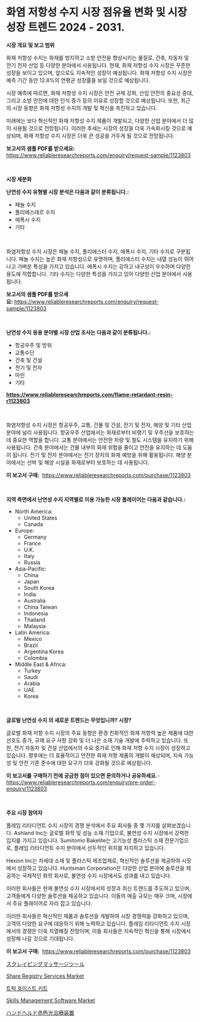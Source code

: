 <p><h1>화염 저항성 수지 시장 점유율 변화 및 시장 성장 트렌드 2024 - 2031.</h1></p><p><strong>시장 개요 및 보고 범위</strong></p>
<p><p>화재 저항성 수지는 화재를 방지하고 소방 안전을 향상시키는 물질로, 건축, 자동차 및 전기 전자 산업 등 다양한 분야에서 사용됩니다. 현재, 화재 저항성 수지 시장은 꾸준한 성장을 보이고 있으며, 앞으로도 지속적인 성장이 예상됩니다. 화재 저항성 수지 시장은 예측 기간 동안 12.8%의 연평균 성장률을 보일 것으로 예상됩니다.</p><p>시장 예측에 따르면, 화재 저항성 수지 시장은 안전 규제 강화, 산업 안전의 중요성 증대, 그리고 소방 안전에 대한 인식 증가 등의 이유로 성장할 것으로 예상됩니다. 또한, 최근의 시장 동향은 화재 저항성 수지의 개발 및 혁신을 촉진하고 있습니다.</p><p>미래에는 보다 혁신적인 화재 저항성 수지 제품이 개발되고, 다양한 산업 분야에서 더 많이 사용될 것으로 전망됩니다. 이러한 추세는 시장의 성장을 더욱 가속화시킬 것으로 예상되며, 화재 저항성 수지 시장은 더욱 큰 성공을 거두게 될 것으로 전망됩니다.</p></p>
<p><strong>보고서의 샘플 PDF를 받으세요:</strong> <a href="https://www.reliableresearchreports.com/enquiry/request-sample/1123803">https://www.reliableresearchreports.com/enquiry/request-sample/1123803</a></p>
<p>&nbsp;</p>
<p><strong>시장 세분화</strong></p>
<p><strong>난연성 수지 유형별 시장 분석은 다음과 같이 분류됩니다.:</strong></p>
<p><ul><li>페놀 수지</li><li>폴리에스테르 수지</li><li>에폭시 수지</li><li>기타</li></ul></p>
<p>&nbsp;</p>
<p><p>화염저항성 수지 시장은 페놀 수지, 폴리에스터 수지, 에폭시 수지, 기타 수지로 구분됩니다. 페놀 수지는 높은 화재 저항성으로 유명하며, 폴리에스터 수지는 내열 성능이 뛰어나고 가벼운 특성을 가지고 있습니다. 에폭시 수지는 강하고 내구성이 우수하며 다양한 용도에 적합합니다. 기타 수지는 다양한 특성을 가지고 있어 다양한 산업 분야에서 사용됩니다.</p></p>
<p><strong>보고서의 샘플 PDF를 받으세요:</strong>&nbsp;<a href="https://www.reliableresearchreports.com/enquiry/request-sample/1123803">https://www.reliableresearchreports.com/enquiry/request-sample/1123803</a></p>
<p>&nbsp;</p>
<p><strong> 난연성 수지 응용 분야별 시장 산업 조사는 다음과 같이 분류됩니다.:</strong></p>
<p><ul><li>항공우주 및 방위</li><li>교통수단</li><li>건축 및 건설</li><li>전기 및 전자</li><li>마린</li><li>기타</li></ul></p>
<p><strong><a href="https://www.reliableresearchreports.com/flame-retardant-resin-r1123803">https://www.reliableresearchreports.com/flame-retardant-resin-r1123803</a></strong></p>
<p>&nbsp;</p>
<p><p>화염저항성 수지 시장은 항공우주, 교통, 건물 및 건설, 전기 및 전자, 해양 및 기타 산업 분야에 널리 사용됩니다. 항공우주 산업에서는 화재로부터 비행기 및 우주선을 보호하는 데 중요한 역할을 합니다. 교통 분야에서는 안전한 차량 및 철도 시스템을 유지하기 위해 사용됩니다. 건축 분야에서는 건물 내부의 화재 위험을 줄이고 안전을 유지하는 데 도움이 됩니다. 전기 및 전자 분야에서는 전기 장치의 화재 예방을 위해 활용됩니다. 해양 분야에서는 선박 및 해양 시설을 화재로부터 보호하는 데 사용됩니다.</p></p>
<p><strong>이 보고서 구매:</strong>&nbsp; <a href="https://www.reliableresearchreports.com/purchase/1123803">https://www.reliableresearchreports.com/purchase/1123803</a></p>
<p>&nbsp;</p>
<p><strong>지역 측면에서 난연성 수지 지역별로 이용 가능한 시장 플레이어는 다음과 같습니다.:</strong></p>
<p><ul>
    <li>
        North America:
        <ul>
            <li>United States</li>
            <li>Canada</li>
        </ul>
    </li>
    <li>
        Europe:
        <ul>
            <li>Germany</li>
            <li>France</li>
            <li>U.K.</li>
            <li>Italy</li>
            <li>Russia</li>
        </ul>
    </li>
    <li>
        Asia-Pacific:
        <ul>
            <li>China</li>
            <li>Japan</li>
            <li>South Korea</li>
            <li>India</li>
            <li>Australia</li>
            <li>China Taiwan</li>
            <li>Indonesia</li>
            <li>Thailand</li>
            <li>Malaysia</li>
        </ul>
    </li>
    <li>
        Latin America:
        <ul>
            <li>Mexico</li>
            <li>Brazil</li>
            <li>Argentina Korea</li>
            <li>Colombia</li>
        </ul>
    </li>
    <li>
        Middle East & Africa:
        <ul>
            <li>Turkey</li>
            <li>Saudi</li>
            <li>Arabia</li>
            <li>UAE</li>
            <li>Korea</li>
        </ul>
    </li>
    </ul></p>
<p>&nbsp;</p>
<p><strong>글로벌 난연성 수지 의 새로운 트렌드는 무엇입니까? 시장?</strong></p>
<p><p>글로벌 화재 저항 수지 시장의 주요 동향은 환경 친화적인 화재 저항력 높은 제품에 대한 선호도 증가, 규제 요구 사항 강화 및 더 나은 소재 기술 개발에 주력하고 있습니다. 또한, 전기 자동차 및 건설 산업에서의 수요 증가로 인해 화재 저항 수지 시장이 성장하고 있습니다. 향후에는 더 효율적이고 안전한 화재 저항 제품의 개발이 예상되며, 지속 가능성 및 안전 기준 준수에 대한 요구가 더욱 강화될 것으로 예상됩니다.</p></p>
<p><strong>이 보고서를 구매하기 전에 궁금한 점이 있으면 문의하거나 공유하세요.</strong>- <a href="https://www.reliableresearchreports.com/enquiry/pre-order-enquiry/1123803">https://www.reliableresearchreports.com/enquiry/pre-order-enquiry/1123803</a></p>
<p>&nbsp;</p>
<p><strong>주요 시장 참여자</strong></p>
<p><p>플레임 리타디언트 수지 시장의 경쟁 분석에서 주요 회사들 중 몇 가지를 살펴보겠습니다. Ashland Inc는 글로벌 화학 및 성능 소재 기업으로, 불연성 수지 시장에서 강력한 입지를 가지고 있습니다. Sumitomo Bakelite는 고기능성 플라스틱 소재 전문기업으로, 플레임 리타디언트 수지 분야에서 선두적인 위치를 차지하고 있습니다.</p><p>Hexion Inc는 차세대 소재 및 플라스틱 제조업체로, 혁신적인 솔루션을 제공하여 시장에서 성장하고 있습니다. Huntsman Corporation은 다양한 산업 분야에 솔루션을 제공하는 국제적인 화학 회사로, 불연성 수지 시장에서도 성과를 내고 있습니다.</p><p>이러한 회사들은 현재 불연성 수지 시장에서의 성장과 최신 트렌드를 주도하고 있으며, 고객들에게 다양한 솔루션을 제공하고 있습니다. 이들의 매출 규모는 매우 크며, 시장에서 주요 플레이어로 자리 잡고 있습니다.</p><p>이러한 회사들은 혁신적인 제품과 솔루션을 개발하여 시장 경쟁력을 강화하고 있으며, 고객의 다양한 요구에 대응하기 위해 노력하고 있습니다. 플레임 리타디언트 수지 시장에서의 경쟁은 더욱 치열해질 전망이며, 이들 회사들은 지속적인 혁신을 통해 시장에서 성장해 나갈 것으로 기대됩니다.</p></p>
<p><strong>이 보고서 구매:</strong>&nbsp;&nbsp;<a href="https://www.reliableresearchreports.com/purchase/1123803">https://www.reliableresearchreports.com/purchase/1123803</a></p>
<p><p><a href="https://github.com/mreklxf44233/Market-Research-Report-List-1/blob/main/513251926391.md">スクレイピングマッサージツール</a></p><p><a href="https://github.com/jodemen/Market-Research-Report-List-2/blob/main/share-registry-services-market.md">Share Registry Services Market</a></p><p><a href="https://github.com/wallacBahrtyinger567686/Market-Research-Report-List-1/blob/main/280844024486.md">트럭 호이스트 키트</a></p><p><a href="https://github.com/Sarissaschmalingtr6fz2739/Market-Research-Report-List-2/blob/main/skills-management-software-market.md">Skills Management Software Market</a></p><p><a href="https://github.com/cbigkbh02719/Market-Research-Report-List-1/blob/main/222250226392.md">ハンドヘルド赤色光治療装置</a></p></p>